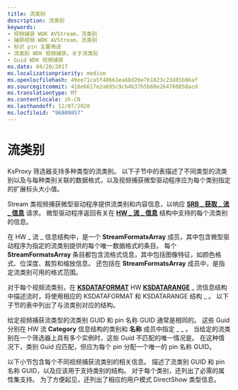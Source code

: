 ```yaml
---
title: 流类别
description: 流类别
keywords:
- 视频捕获 WDK AVStream，流类别
- 捕获视频 WDK AVStream，流类别
- 标识 pin 主要用途
- 流类别 WDK 视频捕获，关于流类别
- Guid WDK 视频捕获
ms.date: 04/20/2017
ms.localizationpriority: medium
ms.openlocfilehash: 49ee71ca5f40661ea68d26e7b1823c23d85b86af
ms.sourcegitcommit: 418e6617e2a695c9cb4b37b5b60e264760858acd
ms.translationtype: MT
ms.contentlocale: zh-CN
ms.lasthandoff: 12/07/2020
ms.locfileid: "96809857"
---
```

# <a name="stream-categories"></a>流类别


KsProxy 筛选器支持多种类型的流类别。 以下子节中的表描述了不同类型的流类别以及与每种类别关联的数据格式，以及视频捕获微型驱动程序应为每个类别指定的扩展标头大小值。

Stream 类视频捕获微型驱动程序提供流类别和内容信息，以响应 [**SRB \_ 获取 \_ 流 \_ 信息**](./srb-get-stream-info.md) 请求。 微型驱动程序返回有关在 [**HW \_ 流 \_ 信息**](/windows-hardware/drivers/ddi/strmini/ns-strmini-_hw_stream_information) 结构中支持的每个流类别的信息。

在 HW \_ 流 \_ 信息结构中，是一个 **StreamFormatsArray** 成员，其中包含微型驱动程序为指定的流类别提供的每个唯一数据格式的条目。 每个 **StreamFormatsArray** 条目都包含流格式信息，其中包括图像特征，如颜色格式、位深度、裁剪和缩放信息。 还包括在 **StreamFormatsArray** 成员中，是指定流类别可用的格式范围。

对于每个视频流类别，在 [**KSDATAFORMAT**](/windows-hardware/drivers/ddi/ks/ns-ks-ksdataformat) HW [**KSDATARANGE**](/previous-versions/ff561658(v=vs.85)) \_ 流信息结构中描述流时，将使用相应的 KSDATAFORMAT 和 KSDATARANGE 结构 \_ 。 以下子节的表中列出了与流类别对应的结构。

给定视频捕获流类型的流类别 GUID 和 pin 名称 GUID 通常是相同的。 这些 Guid 分别在 HW 流 **Category** 信息结构的类别和 **名称** 成员中指定 \_ \_ 。 当给定的流类别在一个筛选器上具有多个实例时，这些 Guid 不匹配的唯一情况是。 在这种情况下，类别 Guid 应匹配，但应为每个 pin 分配一个唯一的 pin 名称 GUID。

以下小节包含每个不同视频捕获流类别的相关信息。 描述了流类别 GUID 和 pin 名称 GUID，以及应该用于支持类别的结构。 对于每个类别，还列出了必需的属性集支持。 为了方便起见，还列出了相应的用户模式 DirectShow 类型信息。

 

